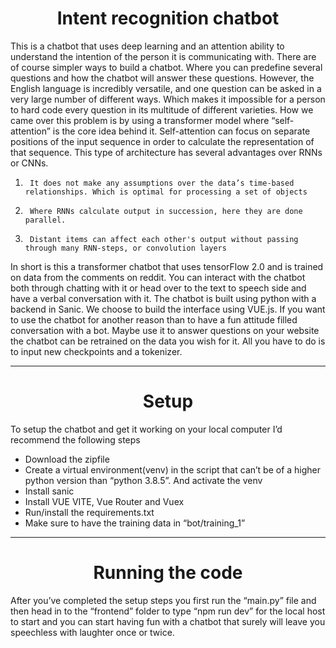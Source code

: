 
# <center>Intent recognition chatbot</center>
This is a chatbot that uses deep learning and an attention ability to understand the intention of the person it is communicating with. There are of course simpler ways to build a chatbot. Where you can predefine several questions and how the chatbot will answer these questions. However, the English language is incredibly versatile, and one question can be asked in a very large number of different ways. Which makes it impossible for a person to hard code every question in its multitude of different varieties. How we came over this problem is by using a transformer model where “self-attention” is the core idea behind it. 
Self-attention can focus on separate positions of the input sequence in order to calculate the representation of that sequence. This type of architecture has several advantages over RNNs or CNNs.
1.	    It does not make any assumptions over the data’s time-based  relationships. Which is optimal for processing a set of objects
2.	    Where RNNs calculate output in succession, here they are done parallel.
3.	    Distant items can affect each other's output without passing through many RNN-steps, or convolution layers

In short is this a transformer chatbot that uses tensorFlow 2.0 and is trained on data from the comments on reddit. You can interact with the chatbot both through chatting with it or head over to the text to speech side and have a verbal conversation with it. The chatbot is built using python with a backend in Sanic. We choose to build the interface using VUE.js. If you want to use the chatbot for another reason than to have a fun attitude filled conversation with a bot. Maybe use it to answer questions on your website the chatbot can be retrained on the data you wish for it. All you have to do is to input new checkpoints and a tokenizer.

---------------------------------------------------------------------------

#                              <center>Setup</center>
To setup the chatbot and get it working on your local computer I’d recommend the following steps
*	Download the zipfile
*	Create a virtual environment(venv) in the script that can’t be of a higher python version than “python 3.8.5”. And activate the venv
*	Install sanic
*	Install VUE VITE, Vue Router and Vuex
*	Run/install the requirements.txt
*	Make sure to have the training data in “bot/training_1”


---------------------------------------------------------------------------


#                       <center>Running the code</center>
After you’ve completed the setup steps you first run the “main.py” file and then head in to the “frontend” folder to type “npm run dev” for the local host to start and you can start having fun with a chatbot that surely will leave you speechless with laughter once or twice.
